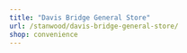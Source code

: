 ```yaml
---
title: "Davis Bridge General Store"
url: /stanwood/davis-bridge-general-store/
shop: convenience
---
```

